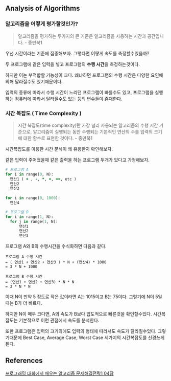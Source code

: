 ## Analysis of Algorithms

### 알고리즘을 어떻게 평가할것인가?

> 알고리즘을 평가하는 두가지의 큰 기준은 알고리즘을 사용하는 시간과 공간입니다. - 종만북1

우선 시간이라는 기준에 집중해보자. 그렇다면 어떻게 속도를 측정할수있을까?

두 프로그램에 같은 입력을 넣고 프로그램의 **수행 시간**을 측정하는것이다. 

하지만 이는 부적합할 가능성이 크다. 왜냐하면 프로그램의 수행 시간은 다양한 요인에 의해 달라질수도 있기때문이다. 

입력의 종류에 따라서 수행 시간이 느리던 프로그램이 빠를수도 있고, 프로그램을 실행하는 컴퓨터에 따라서 달라질수도 있는 등의 변수들이 존재한다.


### 시간 복잡도 ( Time Complexity )

> 시간 복잡도(time complexity)란 가장 널리 사용되는 알고리즘의 수행 시간 기준으로, 알고리즘이 실행되는 동안 수행되는 기본적인 연산의 수를 입력의 크기에 대한 함수로 표현한 것이다.  - 종만북1

시간복잡도를 이용한 시간 분석이 왜 유용한지 확인해보자. 

같은 입력이 주어졌을때 같은 출력을 하는 프로그램 두개가 있다고 가정해보자.

```ruby
# 프로그램 A
for i in range(0, N):
  연산1 ( + , -, *, =, ==, etc )
  연산2 
  연산3
  
for i in range(0, 1000):
  연산4
```

```ruby
# 프로그램 B
for i in range(1, N):
  for j in range(1, N):
      연산1
      연산2
      연산3
```

프로그램 A와 B의 수행시간을 수식화하면 다음과 같다.
```
프로그램 A 수행 시간 
= ( 연산1 + 연산2 + 연산3 ) * N + (연산4) * 1000
= 3 * N + 1000
```

```
프로그램 B 수행 시간
= (연산1 + 연산2 + 연산3) * N * N
= 3 * N * N
```

이때 N이 만약 5 정도로 작은 값이라면 A는 1015이고 B는 75이다. 그렇기에 N이 5일때는 B가 더 빠르다.

하지만 N이 매우 크다면, A의 속도가 B보다 압도적으로 빠른것을 확인할수있다. 시간복잡도는 기본적으로 이런 관점에서 속도를 분석한다.

또한 프로그램은 입력의 크기외에도 입력의 형태에 따라서도 속도가 달라질수있다. 그렇기때문에 Best Case, Average Case, Worst Case 세가지의 시간복잡도를 신경쓰게 된다.

## References

[프로그래밍 대회에서 배우는 알고리즘 문제해결전략1 04장](http://www.yes24.co.kr/24/goods/8006522)
